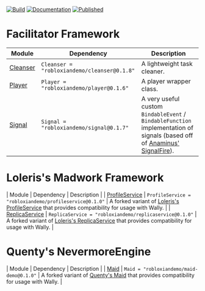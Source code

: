 [![Build](https://github.com/RobloxianDemo/Roblox-Modules/actions/workflows/workflow.yaml/badge.svg)](https://github.com/RobloxianDemo/Roblox-Modules/actions/workflows/workflow.yaml)
[![Documentation](https://github.com/RobloxianDemo/Roblox-Modules/actions/workflows/documentation.yaml/badge.svg)](https://github.com/RobloxianDemo/Roblox-Modules/actions/workflows/documentation.yaml)
[![Published](https://github.com/RobloxianDemo/Roblox-Modules/actions/workflows/pages/pages-build-deployment/badge.svg)](https://github.com/RobloxianDemo/Roblox-Modules/actions/workflows/pages/pages-build-deployment)

# Facilitator Framework
| Module | Dependency | Description |
| -- | -- | -- |
| [Cleanser](https://robloxiandemo.github.io/Roblox-Modules/api/Cleanser) | `Cleanser = "robloxiandemo/cleanser@0.1.8"` | A lightweight task cleaner. |
| [Player](https://robloxiandemo.github.io/Roblox-Modules/api/Player) | `Player = "robloxiandemo/player@0.1.6"` | A player wrapper class. |
| [Signal](https://robloxiandemo.github.io/Roblox-Modules/api/Signal) | `Signal = "robloxiandemo/signal@0.1.7"` | A very useful custom `BindableEvent` / `BindableFunction` implementation of signals (based off of [Anaminus' SignalFire](https://github.com/Anaminus/roblox-library/tree/master/modules/SignalFire)). |

# Loleris's Madwork Framework
| Module | Dependency | Description |
| [ProfileService](https://robloxiandemo.github.io/Roblox-Modules/api/ProfileService) | `ProfileService = "robloxiandemo/profileservice@0.1.0"` | A forked variant of [Loleris's ProfileService](https://madstudioroblox.github.io/ProfileService/) that provides compatibility for usage with Wally. |
| [ReplicaService](https://robloxiandemo.github.io/Roblox-Modules/api/ProfileService) | `ReplicaService = "robloxiandemo/replicaservice@0.1.0"` | A forked variant of [Loleris's ReplicaService](https://madstudioroblox.github.io/ReplicaService/) that provides compatibility for usage with Wally. |

# Quenty's NevermoreEngine
| Module | Dependency | Description |
| [Maid](https://robloxiandemo.github.io/Roblox-Modules/api/Maid) | `Maid = "robloxiandemo/maid-demo@0.1.0"` | A forked variant of [Quenty's Maid](https://quenty.github.io/NevermoreEngine/api/Maid/) that provides compatibility for usage with Wally. |